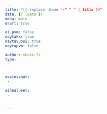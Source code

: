 ```yaml
---
title: "{{ replace .Name "-" " " | title }}"
date: {{ .Date }}
menu: main
draft: true

ei_pvm: false
naytakk: true
naytavuosi: true
naytapvm: false

author: share.fi
type: 



avainsanat:
 - 
 
aihealueet:
 - 
 

---
```


